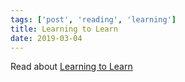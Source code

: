```yaml
---
tags: ['post', 'reading', 'learning']
title: Learning to Learn
date: 2019-03-04
---
```


Read about [Learning to Learn](https://css-tricks.com/learning-to-learn/)
